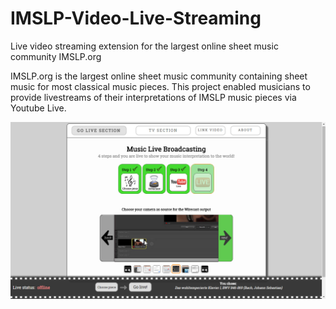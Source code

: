 # IMSLP-Video-Live-Streaming
Live video streaming extension for the largest online sheet music community IMSLP.org

IMSLP.org is the largest online sheet music community containing sheet music for most classical music pieces.
This project enabled musicians to provide livestreams of their interpretations of IMSLP music pieces via Youtube Live.

![alt GoLiveSection](https://raw.githubusercontent.com/MrStonebreaker/IMSLP-Video-Live-Streaming/master/GoLiveSection.png)
